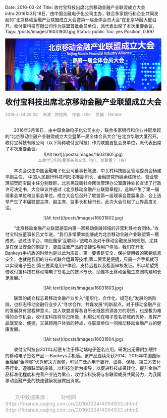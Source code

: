 Date: 2016-03-24
Title: 收付宝科技出席北京移动金融产业联盟成立大会
intro:2016年3月18日，由中国金融电子化公司主办，联合多家银行和企业共同发起的“北京移动金融产业联盟成立大会暨第一届全体会员大会”在北京华融大厦召开。收付宝科技有限公司作为联盟首批会员单位，派代表出席了本次重要会议。
Tags: /posts/images/16031800.jpg
Status: public
Toc: yes
Position: 0.897

![Alt text](/posts/images/16031800.jpg)  


<font color=#000b15 size=5>**收付宝科技出席北京移动金融产业联盟成立大会**</font>

<font color=#898989 size=2>2016-3-24 20:08 &ensp;&ensp;来源：财经网&ensp;&ensp; 作者：Gin&ensp;&ensp; 责编：Horace</font>

<br>
　　2016年3月18日，由中国金融电子化公司主办，联合多家银行和企业共同发起的“北京移动金融产业联盟成立大会暨第一届全体会员大会”在北京华融大厦召开。收付宝科技有限公司（以下简称收付宝科技）作为联盟首批会员单位，派代表出席了本次重要会议。
 
<center>![Alt text](/posts/images/16031801.jpg) </center>

<center><font color=#898989 size=2>△收付宝科技董事长吕文华（左）、总裁董宁（右）</font></center>

　　本次会议由中国金融电子化公司董事长陈波、中关村科技园区管理委员会杨建华副主任、 中国人民银行科技司陆书春副司长、金融研究所姚余栋所长、营业管理部贺同宝副主任分别致辞。北京民政局社会团体管理办公室唐铮处长宣读了行政许可决定书，大会审议并通过《北京移动金融产业联盟章程》，选举产生了第一届理事会单位和监事会单位。成立大会后召开了联盟第一届理事会暨监事会，会上选举产生了本届联盟主席、副主席、监事长和秘书长。此次大会引起了业界高度关注。

<center>![Alt text](/posts/images/16031802.jpg) </center>

　　“北京移动金融产业联盟是国内第一家移动金融领域的非营利性社会团体。”收付宝科技董事长吕文华说，“我们非常荣幸能够成为北京移动金融产业联盟第一届成员，通过该平台，响应国家‘互联网+’战略以及对于移动金融发展的规划，尤其是在保证安全的前提下，更应注重产品的便捷性与用户体验，我们在开发 Bankeys手机盾的时候也是以此为宗旨。第一要素是安全，保护使用者的密钥信息安全，也就是我们的分布式联合运算等技术;第二要素是便捷，只需一台手机就可以实现电子签名;第三要素是用户体验，支持远程以及柜面审核发证。所以希望凭借收付宝科技在移动端电子签名上的技术专长，助推本土移动金融生态圈构建和长足发展。”

<center>![Alt text](/posts/images/16031803.jpg) </center>

　　联盟的成立标志着移动金融产业步入“组织化、合作化、规范化”发展的新阶段，也标志移动金融行业步入“寻求合作，共谋发展”的新起点，对于移动金融产业的发展具有里程碑意义。加入联盟发挥各自所长既是资源各方的职责，也是极为难得的合作机会，收付宝科技将尽己所能，利用公司在电子签名领域的优势，发挥产品既安全、便捷，又兼顾用户体验的特点，与联盟单位一同推动移动金融产业的健康发展。

<center>![Alt text](/posts/images/16031804.jpg) </center>

　　收付宝科技自2011年起便专注于移动端电子签名应用，研发出无需附加硬件的移动电子签名产品 —Bankeys手机盾。该产品连续荣获2014、2015年中国国际金融展“金鼎奖”优秀解决方案奖，可以广泛适用于银行、证券、保险、第三方支付等行业。遵循联盟的宗旨，以科技创新为指导，以促进科技成果转化、提升金融产品标准化程度和完善产业链为重点，收付宝科技将与各联盟成员共同努力，为我国移动金融产业的快速健康发展做出贡献。

<br>

<font color=#a5a5a5 size=3>
　　文中数据来源：
</font>

<font color=#a5a5a5 size=3>
　　财经网
</font>

<font color=#a5a5a5 size=3>
　　[http://finance.caijing.com.cn/20160324/4094933.shtml](http://finance.caijing.com.cn/20160324/4094933.shtml)
</font>
